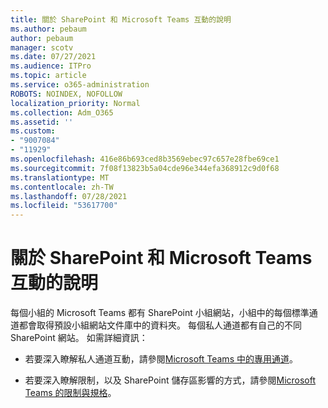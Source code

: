 ```yaml
---
title: 關於 SharePoint 和 Microsoft Teams 互動的說明
ms.author: pebaum
author: pebaum
manager: scotv
ms.date: 07/27/2021
ms.audience: ITPro
ms.topic: article
ms.service: o365-administration
ROBOTS: NOINDEX, NOFOLLOW
localization_priority: Normal
ms.collection: Adm_O365
ms.assetid: ''
ms.custom:
- "9007084"
- "11929"
ms.openlocfilehash: 416e86b693ced8b3569ebec97c657e28fbe69ce1
ms.sourcegitcommit: 7f08f13823b5a04cde96e344efa368912c9d0f68
ms.translationtype: MT
ms.contentlocale: zh-TW
ms.lasthandoff: 07/28/2021
ms.locfileid: "53617700"
---
```

# <a name="help-with-the-sharepoint-and-microsoft-teams-interaction"></a>關於 SharePoint 和 Microsoft Teams 互動的說明

每個小組的 Microsoft Teams 都有 SharePoint 小組網站，小組中的每個標準通道都會取得預設小組網站文件庫中的資料夾。 每個私人通道都有自己的不同 SharePoint 網站。 如需詳細資訊：

- 若要深入瞭解私人通道互動，請參閱[Microsoft Teams 中的專用通道](/MicrosoftTeams/private-channels#private-channel-sharepoint-sites)。

- 若要深入瞭解限制，以及 SharePoint 儲存區影響的方式，請參閱[Microsoft Teams 的限制與規格](/microsoftteams/limits-specifications-teams#storage)。 

